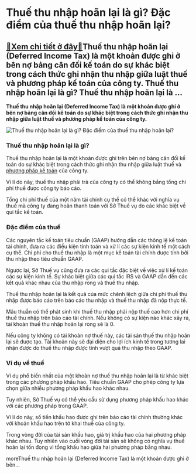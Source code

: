 Thuế thu nhập hoãn lại là gì? Đặc điểm của thuế thu nhập hoãn lại?
==================================================================

[:gift:Xem chi tiết ở đây:gift:](https://hddtvn.com/thue-thu-nhap-hoan-lai-la-gi-dac-diem-cua-thue-thu-nhap-hoan-lai/)Thuế thu nhập hoãn lại (Deferred Income Tax) là một khoản được ghi ở bên nợ bảng cân đối kế toán do sự khác biệt trong cách thức ghi nhận thu nhập giữa luật thuế và phương pháp kế toán của công ty. Thuế thu nhập hoãn lại là gì? Thuế thu nhập hoãn lại là …
---------------------------------------------------------------------------------------------------------------------------------------------------------------------------------------------------------------------------------------------------------------

**Thuế thu nhập hoãn lại (Deferred Income Tax) là một khoản được ghi ở bên nợ bảng cân đối kế toán do sự khác biệt trong cách thức ghi nhận thu nhập giữa luật thuế và phương pháp kế toán của công ty.**


![Thuế thu nhập hoãn lại là gì? Đặc điểm của thuế thu nhập hoãn lại?](https://hddtvn.com/wp-content/uploads/2021/01/tax-agencies1.jpg "Thuế thu nhập hoãn lại là gì? Đặc điểm của thuế thu nhập hoãn lại?")


### Thuế thu nhập hoãn lại là gì?


Thuế thu nhập hoãn lại là một khoản được ghi trên bên nợ bảng cân đối kế toán do sự khác biệt trong cách thức ghi nhận thu nhập giữa luật thuế và [phương pháp kế toán](#) của công ty.


Vì lí do này, thuế thu nhập phải trả của công ty có thể không bằng tổng chi phí thuế được công ty báo cáo.


Tổng chi phí thuế của một năm tài chính cụ thể có thể khác với nghĩa vụ thuế mà công ty đang hoãn thanh toán với Sở Thuế vụ do các khác biệt về qui tắc kế toán.


### Đặc điểm của **thuế**


Các nguyên tắc kế toán tiêu chuẩn (GAAP) hướng dẫn các thông lệ kế toán tài chính, đưa ra các điều kiện tính toán và xử lí các sự kiện kinh tế một cách cụ thể. Chi phí cho thuế thu nhập là một mục kế toán tài chính được tính bởi thu nhập theo tiêu chuẩn GAAP.


Ngược lại, Sở Thuế vụ cũng đưa ra các qui tắc đặc biệt về việc xử lí kế toán các sự kiện kinh tế. Sự khác biệt giữa các qui tắc IRS và GAAP dẫn đến các kết quả khác nhau của thu nhập ròng và thuế thu nhập.


Thuế thu nhập hoãn lại là kết quả của mức chênh lệch giữa chi phí thuế thu nhập được báo cáo trên báo cáo thu nhập và thuế thu nhập đã nộp thực tế.


Mâu thuẫn có thể phát sinh khi thuế thu nhập phải nộp thuế cao hơn chi phí thuế thu nhập trên báo cáo tài chính. Nếu không có sự kiện nào khác xảy ra, tài khoản thuế thu nhập hoãn lại ròng sẽ là 0.


Nếu công ty không có tài khoản nợ thuế này, các tài sản thuế thu nhập hoãn lại sẽ được tạo. Tài khoản này sẽ đại diện cho lợi ích kinh tế trong tương lai nhận được do thuế thu nhập được tính vượt quá thu nhập theo GAAP.


### Ví dụ về thuế


Ví dụ phổ biến nhất của một khoản nợ thuế thu nhập hoãn lại là từ khác biệt trong các phương pháp khấu hao. Tiêu chuẩn GAAP cho phép công ty lựa chọn giữa nhiều phương pháp khấu hao khác nhau.


Tuy nhiên, Sở Thuế vụ có thể yêu cầu sử dụng phương pháp khấu hao khác với các phương pháp trong GAAP.


Vì lí do này, số tiền khấu hao được ghi trên báo cáo tài chính thường khác với khoản khấu hao trên tờ khai thuế của công ty.


Trong vòng đời của tài sản khấu hao, giá trị khấu hao của hai phương pháp khác nhau. Tuy nhiên vào cuối vòng đời tài sản sẽ không có nghĩa vụ thuế hoãn lại tồn đọng vì tổng khấu hao giữa hai phương pháp bằng nhau.



moreThuế thu nhập hoãn lại (Deferred Income Tax) là một khoản được ghi ở bên…

